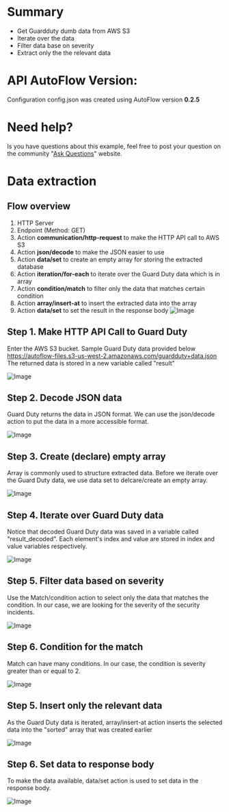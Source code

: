 

# Summary
* Get Guardduty dumb data from AWS S3
* Iterate over the data
* Filter data base on severity
* Extract only the the relevant data

# API AutoFlow Version:
Configuration config.json was created using AutoFlow version __0.2.5__

# Need help?
Is you have questions about this example, feel free to post your question on the community "<a href="https://interactor.com/autoflow/questions" target="_blank">Ask Questions</a>" website.

# Data extraction

## Flow overview
1. HTTP Server
2. Endpoint (Method: GET)
3. Action __communication/http-request__ to make the HTTP API call to AWS S3
4. Action __json/decode__ to make the JSON easier to use
5. Action __data/set__ to create an empty array for storing the extracted database
6. Action __iteration/for-each__ to iterate over the Guard Duty data which is in array
7. Action __condition/match__ to filter only the data that matches certain condition
8. Action __array/insert-at__ to insert the extracted data into the array
9. Action __data/set__ to set the result in the response body
![Image](https://github.com/API-AutoFlow/api-data-extraction/blob/master/img/1.png)

## Step 1. Make HTTP API Call to Guard Duty
Enter the AWS S3 bucket. Sample Guard Duty data provided below
https://autoflow-files.s3-us-west-2.amazonaws.com/guardduty+data.json
The returned data is stored in a new variable called "result"

![Image](https://github.com/API-AutoFlow/api-data-extraction/blob/master/img/2.png)

## Step 2. Decode JSON data
Guard Duty returns the data in JSON format.  We can use the json/decode action to put the data in a more accessible format.

![Image](https://github.com/API-AutoFlow/api-data-extraction/blob/master/img/3.png)

## Step 3. Create (declare) empty array
Array is commonly used to structure extracted data. Before we iterate over the Guard Duty data, we use data set to delcare/create an empty array.

![Image](https://github.com/API-AutoFlow/api-data-extraction/blob/master/img/4.png)

## Step 4. Iterate over Guard Duty data
Notice that decoded Guard Duty data was saved in a variable called "result_decoded".
Each element's index and value are stored in index and value variables respectively.

![Image](https://github.com/API-AutoFlow/api-data-extraction/blob/master/img/5.png)

## Step 5. Filter data based on severity
Use the Match/condition action to select only the data that matches the condition. In our case, we are looking for the severity of the security incidents.

![Image](https://github.com/API-AutoFlow/api-data-extraction/blob/master/img/6.png)

## Step 6. Condition for the match
Match can have many conditions. In our case, the condition is severity greater than or equal to 2.

![Image](https://github.com/API-AutoFlow/api-data-extraction/blob/master/img/7.png)

## Step 5. Insert only the relevant data
As the Guard Duty data is iterated, array/insert-at action inserts the selected data into the "sorted" array that was created earlier

![Image](https://github.com/API-AutoFlow/api-data-extraction/blob/master/img/8.png)

## Step 6. Set data to response body
To make the data available, data/set action is used to set data in the response body.

![Image](https://github.com/API-AutoFlow/api-data-extraction/blob/master/img/9.png)
